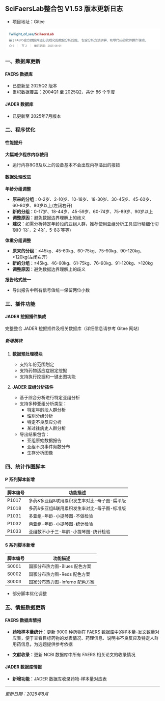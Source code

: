 ## SciFaersLab整合包 V1.53 版本更新日志
- 项目地址：Gitee  

<img src="../pic/Gitee长条形说明.png" alt="Gitee长条形说明" width="850"> 

### 一、数据库更新

#### FAERS 数据库
- 已更新至 2025Q2 版本
- 累积数据覆盖：2004Q1 至 2025Q2，共计 86 个季度

#### JADER 数据库
- 已更新至 2025年7月版本

### 二、程序优化

#### 性能提升
**大幅减少程序内存使用**
- 运行内存8GB及以上的设备基本不会出现内存溢出的报错
#### 数据处理改进
**年龄分组调整**
- **原来的分组**：0-2岁、2-10岁、10-18岁、18-30岁、30-45岁、45-60岁、60-80岁、80岁以上(左闭右开)
- **新的分组**：0-17岁、18-44岁、45-59岁、60-74岁、75-89岁、90岁以上
- **调整原因**：避免数据边界理解上的歧义
- **建议**：如需分析特定年龄段的亚组人群，推荐使用亚组分析工具进行精细化切割(0-1岁，2-4岁，5-8岁等等)

**体重分组调整**
- **原来的分组**：≤45kg、45-60kg、60-75kg、75-90kg、90-120kg、>120kg(左闭右开)
- **新的分组**：≤45kg、46-60kg、61-75kg、76-90kg、91-120kg、>120kg
- **调整原因**：避免数据边界理解上的歧义

**报告格式统一**
- 导出报告中所有信号值统一保留两位小数

### 三、插件功能

#### JADER 挖掘插件集成
完整整合 JADER 挖掘插件及相关数据库（详细信息请参考 Gitee 网站）

##### 新增模块
1. **数据预处理模块**
   - 支持年份范围划定
   - 支持药物适应症限定挖掘
   - 支持执行挖掘和一键出图功能

2. **JADER 亚组分析插件**
   - 基于综合分析进行特定亚组分析
   - 支持多种亚组分析类型：
     - 特定年龄段人群分析
     - 性别分组分析
     - 特定不良反应分析
     - 某过往病史人群分析
   - 导出结果包含：
     - 亚组原始数据报告
     - 亚组不良事件频数分布
     - 生存分析图像

### 四、统计作图脚本

#### P 系列脚本新增

| 脚本编号 | 功能描述 |
|---------|---------|
| P1017 | 多药&多亚组&联用累积发生率对比-母子图-扁平版 |
| P1018 | 多药&多亚组&联用累积发生率对比-母子图-标准版 |
| P1031 | 多亚组-年龄-小提琴图-不做检验 |
| P1032 | 两亚组-年龄-小提琴图-统计检验 |
| P1033 | 亚组数不小于三-年龄-小提琴图-统计检验 |

#### S 系列脚本新增

| 脚本编号 | 功能描述 |
|---------|---------|
| S0001 | 国家分布热力图-Blues 配色方案 |
| S0002 | 国家分布热力图-Reds 配色方案 |
| S0003 | 国家分布热力图-Inferno 配色方案 |
- 部分脚本优化调整
### 五、情报数据更新

#### FAERS 数据库情报

- **药物样本量统计**：更新 9000 种药物在 FAERS 数据库中的样本量-发文数量对应表，便于查看目标药物的发表情况、药理信息、说明书不良反应及特定人群用药信息，为选题提供参考依据

- **文献收录**：更新 NCBI 数据库中所有 FAERS 相关论文的收录情况

#### JADER 数据库情报
- **新增功能**：JADER 数据库收录药物-样本量对应表

---

*更新日期：2025年8月*